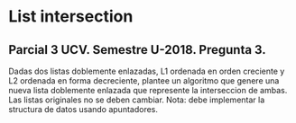 # List intersection

## Parcial 3 UCV. Semestre U-2018. Pregunta 3.

Dadas dos listas doblemente enlazadas, L1 ordenada en orden creciente y L2 ordenada en forma decreciente, plantee un algoritmo que genere una nueva lista doblemente enlazada que represente la interseccion de ambas. Las listas originales no se deben cambiar. Nota: debe implementar la structura de datos usando apuntadores.